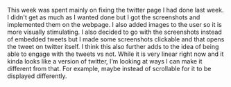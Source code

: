 This week was spent mainly on fixing the twitter page I had done last week. I didn't get as much as I wanted done but I got the screenshots and implemented them on the webpage. I also added images to the user so it is more visually stimulating. I also decided to go with the screenshots instead of embedded tweets but I made some screenshots clickable and that opens the tweet on twitter itself. I think this also further adds to the idea of being able to engage with the tweets vs not.
While it is very linear right now and it kinda looks like a version of twitter, I’m looking at ways I can make it different from that. For example, maybe instead of scrollable for it to be displayed differently. 
